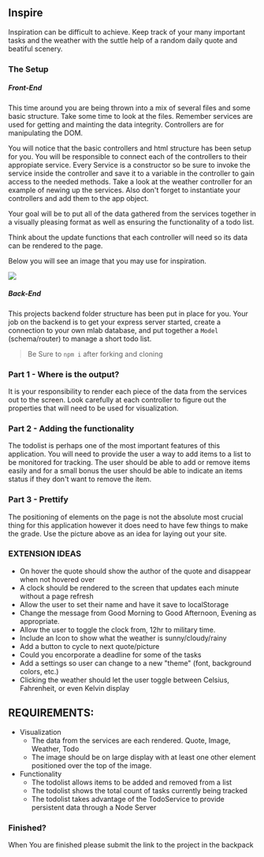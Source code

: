 ## Inspire

Inspiration can be difficult to achieve. Keep track of your many important tasks and the weather with the suttle help of a random daily quote and beatiful scenery.   

### The Setup


##### Front-End
This time around you are being thrown into a mix of several files and some basic structure. Take some time to look at the files. Remember services are used for getting and mainting the data integrity. Controllers are for manipulating the DOM.

You will notice that the basic controllers and html structure has been setup for you. You will be responsible to connect each of the controllers to their appropiate service. Every Service is a constructor so be sure to invoke the service inside the controller and save it to a variable in the controller to gain access to the needed methods. Take a look at the weather controller for an example of newing up the services. Also don't forget to instantiate your controllers and add them to the app object.

Your goal will be to put all of the data gathered from the services together in a visually pleasing format as well as ensuring the functionality of a todo list. 

Think about the update functions that each controller will need so its data can be rendered to the page. 

Below you will see an image that you may use for inspiration. 

<div class="text-center">
    <img class="img-responsive" src="https://bcw.blob.core.windows.net/public/img/inspire.jpg"/>
</div>


##### Back-End

This projects backend folder structure has been put in place for you. Your job on the backend is to get your express server started, create a connection to your own mlab database, and put together a `Model` (schema/router)  to manage a short todo list.


> Be Sure to `npm i` after forking and cloning


### Part 1 -  Where is the output?

It is your responsibility to render each piece of the data from the services out to the screen. Look carefully at each controller to figure out the properties that will need to be used for visualization.


### Part 2 - Adding the functionality 

The todolist is perhaps one of the most important features of this application. You will need to provide the user a way to add items to a list to be monitored for tracking. The user should be able to add or remove items easily and for a small bonus the user should be able to indicate an items status if they don't want to remove the item.


### Part 3 - Prettify

The positioning of elements on the page is not the absolute most crucial thing for this application however it does need to have few things to make the grade. Use the picture above as an idea for laying out your site.
  

### EXTENSION IDEAS 
- On hover the quote should show the author of the quote and disappear when not hovered over
- A clock should be rendered to the screen that updates each minute without a page refresh
- Allow the user to set their name and have it save to localStorage
- Change the message from Good Morning to Good Afternoon, Evening as appropriate. 
- Allow the user to toggle the clock from, 12hr to military time. 
- Include an Icon to show what the weather is sunny/cloudy/rainy
- Add a button to cycle to next quote/picture
- Could you encorporate a deadline for some of the tasks
- Add a settings so user can change to a new "theme" (font, background colors, etc.)
- Clicking the weather should let the user toggle between Celsius, Fahrenheit, or even Kelvin display

## REQUIREMENTS:
 - Visualization
   - The data from the services are each rendered. Quote, Image, Weather, Todo
   - The image should be on large display with at least one other element positioned over the top of the image.
 - Functionality
    - The todolist allows items to be added and removed from a list
    - The todolist shows the total count of tasks currently being tracked
    - The todolist takes advantage of the TodoService to provide persistent data through a Node Server

### Finished?
When You are finished please submit the link to the project in the backpack
